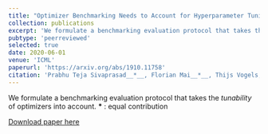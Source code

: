 ```yaml
---
title: "Optimizer Benchmarking Needs to Account for Hyperparameter Tuning"
collection: publications
excerpt: 'We formulate a benchmarking evaluation protocol that takes the *tunability* of optimizers into account.'
pubtype: 'peerreviewed'
selected: true
date: 2020-06-01
venue: 'ICML'
paperurl: 'https://arxiv.org/abs/1910.11758'
citation: 'Prabhu Teja Sivaprasad__*__, Florian Mai__*__, Thijs Vogels, Martin Jaggi and Francois Fleuret (2020). &quot;Optimizer Benchmarking Needs to Account for Hyperparameter Tuning.&quot; <i>ICML 2020</i>.'
---
```

We formulate a benchmarking evaluation protocol that takes the *tunability* of optimizers into account.
__*__ : equal contribution

[Download paper here](https://arxiv.org/abs/1910.11758)
